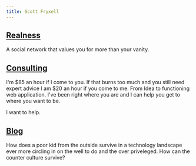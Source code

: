 ```yaml
---
title: Scott Fryxell
---
```


## [Realness](/realness.html)
A social network that values you for more than your vanity.

## [Consulting](/consulting.html)
I'm $85 an hour if I come to you. If that burns too much and you still need expert advice I am $20 an hour if you come to me. From Idea to functioning web application. I've been right where you are and I can help you get to where you want to be.

I want to help.

## [Blog](/blog)
How does a poor kid from the outside survive in a technology landscape ever more circling in on the well to do and the over priveleged. How can the counter culture survive?
